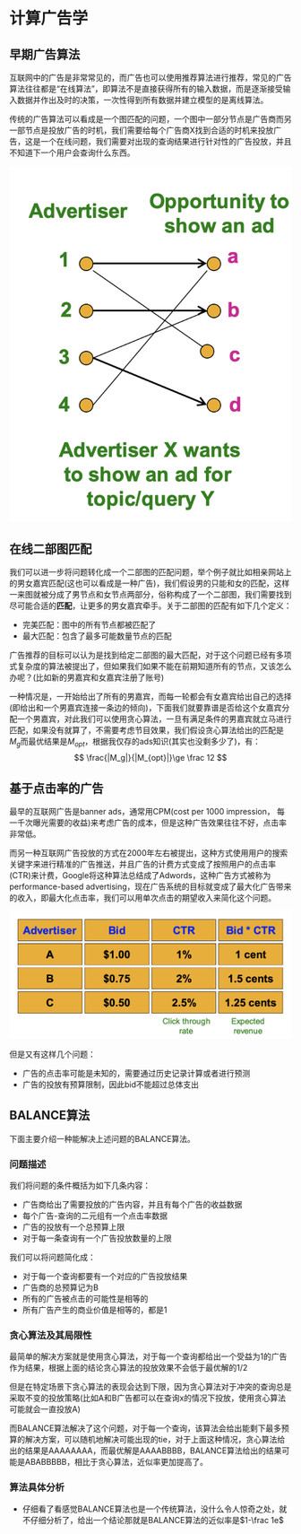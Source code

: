 # 计算广告学

## 早期广告算法

互联网中的广告是非常常见的，而广告也可以使用推荐算法进行推荐，常见的广告算法往往都是“在线算法”，即算法不是直接获得所有的输入数据，而是逐渐接受输入数据并作出及时的决策，一次性得到所有数据并建立模型的是离线算法。

传统的广告算法可以看成是一个图匹配的问题，一个图中一部分节点是广告商而另一部节点是投放广告的时机，我们需要给每个广告商X找到合适的时机来投放广告，这是一个在线问题，我们需要对出现的查询结果进行针对性的广告投放，并且不知道下一个用户会查询什么东西。

![image-20210809233458854](./static/image-20210809233458854.png)
## 在线二部图匹配

我们可以进一步将问题转化成一个二部图的匹配问题，举个例子就比如相亲网站上的男女嘉宾匹配(这也可以看成是一种广告)，我们假设男的只能和女的匹配，这样一来图就被分成了男节点和女节点两部分，俗称构成了一个二部图，我们需要找到尽可能合适的**匹配**，让更多的男女嘉宾牵手。关于二部图的匹配有如下几个定义：

- 完美匹配：图中的所有节点都被匹配了
- 最大匹配：包含了最多可能数量节点的匹配

广告推荐的目标可以认为是找到给定二部图的最大匹配，对于这个问题已经有多项式复杂度的算法被提出了，但如果我们如果不能在前期知道所有的节点，又该怎么办呢？(比如新的男嘉宾和女嘉宾注册了账号)

一种情况是，一开始给出了所有的男嘉宾，而每一轮都会有女嘉宾给出自己的选择(即给出和一个男嘉宾连接一条边的倾向)，下面我们就要靠谱是否给这个女嘉宾分配一个男嘉宾，对此我们可以使用贪心算法，一旦有满足条件的男嘉宾就立马进行匹配，如果没有就算了，不需要考虑节目效果，我们假设贪心算法给出的匹配是$M_g$而最优结果是$M_{opt}$，根据我仅存的ads知识(其实也没剩多少了)，有：
$$
\frac{|M_g|}{|M_{opt}|}\ge \frac 12
$$

## 基于点击率的广告

最早的互联网广告是banner ads，通常用CPM(cost per 1000 impression， 每一千次曝光需要的收益)来考虑广告的成本，但是这种广告效果往往不好，点击率非常低。

而另一种互联网广告投放的方式在2000年左右被提出，这种方式使用用户的搜索关键字来进行精准的广告推送，并且广告的计费方式变成了按照用户的点击率(CTR)来计费，Google将这种算法总结成了Adwords，这种广告方式被称为performance-based advertising，现在广告系统的目标就变成了最大化广告带来的收入，即最大化点击率，我们可以用单次点击的期望收入来简化这个问题。

![image-20210810000832663](static/image-20210810000832663.png)

但是又有这样几个问题：

- 广告的点击率可能是未知的，需要通过历史记录计算或者进行预测
- 广告的投放有预算限制，因此bid不能超过总体支出

## BALANCE算法

下面主要介绍一种能解决上述问题的BALANCE算法。

### 问题描述

我们将问题的条件概括为如下几条内容：

- 广告商给出了需要投放的广告内容，并且有每个广告的收益数据
- 每个广告-查询的二元组有一个点击率数据
- 广告的投放有一个总预算上限
- 对于每一条查询有一个广告投放数量的上限

我们可以将问题简化成：

- 对于每一个查询都要有一个对应的广告投放结果
- 广告商的总预算记为B
- 所有的广告被点击的可能性是相等的
- 所有广告产生的商业价值是相等的，都是1

### 贪心算法及其局限性

最简单的解决方案就是使用贪心算法，对于每一个查询都给出一个受益为1的广告作为结果，根据上面的结论贪心算法的投放效果不会低于最优解的1/2

但是在特定场景下贪心算法的表现会达到下限，因为贪心算法对于冲突的查询总是采取不变的投放策略(比如A和B广告都可以在查询x的情况下投放，使用贪心算法可能就会一直投放A)

而BALANCE算法解决了这个问题，对于每一个查询，该算法会给出能剩下最多预算的解决方案，可以随机地解决可能出现的tie，对于上面这种情况，贪心算法给出的结果是AAAAAAAA，而最优解是AAAABBBB，BALANCE算法给出的结果可能是ABABBBBB，相比于贪心算法，近似率更加提高了。

### 算法具体分析

- 仔细看了看感觉BALANCE算法也是一个传统算法，没什么令人惊奇之处，就不仔细分析了，给出一个结论那就是BALANCE算法的近似率是$1-\frac 1e$

